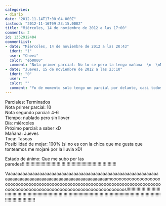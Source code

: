 ```yaml
---
categories:
- diario
date: "2012-11-14T17:00:04.000Z"
lastmod: "2012-11-16T09:23:15.000Z"
title: "Miércoles, 14 de noviembre de 2012 a las 17:00"
comments: 2
id: 1352912404
commentList:
- date: "Miércoles, 14 de noviembre de 2012 a las 20:43"
  ident: "1"
  user: "Chevi"
  color: "eb0000"
  comment: "Nota primer parcial: No lo se pero la tengo mañana  \n  \nNota del parcial de mañana, en los dos ultimos años: 2 y 3. Nota que espero mañana: Un 5.... Y gracias jaja  \n  \nNo se que pasa pero odio esa asignatura, como apruebe el parcial mañana montare una fiesta. yo solo. en mi casa xD"
- date: "Jueves, 15 de noviembre de 2012 a las 23:10"
  ident: "0"
  user: ""
  color: ""
  comment: "Yo de momento solo tengo un parcial por delante, casi todos los examenes son globales, así que xD voy colgando de un hilo."
---
```


Parciales: Terminados  
Nota primer parcial: 10  
Nota segundo parcial: 4-6  
Tiempo: nublado pero sin llover  
Día: miércoles  
Próximo parcial: a saber xD  
Mañana: Jueves  
Toca: Tascas  
Posibilidad de mojar: 100% (si no es con la chica que me gusta que tonteamos me mojaré por la lluvia xD)  
  
Estado de ánimo: Que me subo por las paredes!!!!!!!!!!!!!!!!!!!!!!!!!!!!!!!!!!!!!!!!!!!!!!!!!!!!!!!!!!!!!!!!!!!!!!!!!!!!  
  
Vaaaaaaaaaaaaaaaaaaaaaaaaaaaaaaaaaaaaaaaaaaaaaaaaaaaaaaaaaaaaaaaaaaaaaaaaaaaaaaaaaaaaaaaaaaaaaaaaaaaaaaaamooooooooooooooooooooooooooooooooooooooooooooooooooooooooooooooooooooooooooooooooooooooooooooooooooooooooooooooooooooooooooooos!!!!!!!!!!!!!!!!!!!!!!!!!!!!!!!!!!!!!!!!!!!!!!!!!!!!!!!!!!!!!!!!!!!!!!!!!!!!!!!!!!!!!!!!!!!!!!!!!!!!!!!!!!!!!!!!!!!!!!!!!!!!!!!!!!!!!!!!!!!!!!!!!!!!!!!!!!!!!!!!!!!!!!!!!!!!!!!!